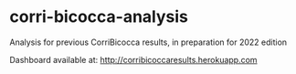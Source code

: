 # corri-bicocca-analysis
Analysis for previous CorriBicocca results, in preparation for 2022 edition

Dashboard available at:
http://corribicoccaresults.herokuapp.com
